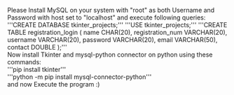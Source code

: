 Please Install MySQL on your system with "root" as both Username and Password with host set to "localhost" and execute following queries:
<br>
'''CREATE DATABASE tkinter_projects;'''
'''USE tkinter_projects;'''
'''CREATE TABLE registration_login (
name CHAR(20),
registration_num VARCHAR(20),
username VARCHAR(20),
password VARCHAR(20),
email VARCHAR(50),
contact DOUBLE
);'''
<br>
Now install Tkinter and mysql-python connector on python using these commands:
<br>
'''pip install tkinter'''
<br>
'''python -m pip install mysql-connector-python'''
<br>
and now Execute the program :)
